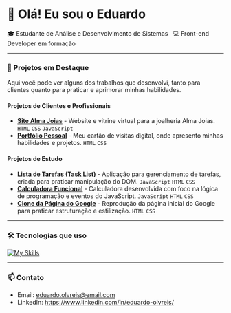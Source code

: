 # 👋 Olá! Eu sou o Eduardo

🎓 Estudante de Análise e Desenvolvimento de Sistemas  
💻 Front-end Developer em formação  

---

### 🚀 Projetos em Destaque

Aqui você pode ver alguns dos trabalhos que desenvolvi, tanto para clientes quanto para praticar e aprimorar minhas habilidades.

#### Projetos de Clientes e Profissionais
* [**Site Alma Joias**](https://github.com/eduardo-olvreis/projeto-alma-joias) - Website e vitrine virtual para a joalheria Alma Joias. `HTML` `CSS` `JavaScript`
* [**Portfólio Pessoal**](https://github.com/eduardo-olvreis/portfolio) - Meu cartão de visitas digital, onde apresento minhas habilidades e projetos. `HTML` `CSS`

#### Projetos de Estudo
* [**Lista de Tarefas (Task List)**](https://github.com/eduardo-olvreis/task-list-js) - Aplicação para gerenciamento de tarefas, criada para praticar manipulação do DOM. `JavaScript` `HTML` `CSS`
* [**Calculadora Funcional**](https://github.com/eduardo-olvreis/calculadora-js) - Calculadora desenvolvida com foco na lógica de programação e eventos do JavaScript. `JavaScript` `HTML` `CSS`
* [**Clone da Página do Google**](https://github.com/eduardo-olvreis/google-clone) - Reprodução da página inicial do Google para praticar estruturação e estilização. `HTML` `CSS`

---

### 🛠️ Tecnologias que uso
[![My Skills](https://skillicons.dev/icons?i=js,html,css,react,py)](https://skillicons.dev)

---

### 📫 Contato
- Email: eduardo.olvreis@email.com
- LinkedIn: https://www.linkedin.com/in/eduardo-olvreis/
